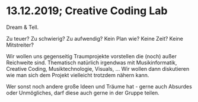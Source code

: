 # 13.12.2019; Creative Coding Lab

Dream & Tell.

Zu teuer? Zu schwierig? Zu aufwendig? Kein Plan wie? Keine Zeit? Keine Mitstreiter?

Wir wollen uns gegenseitig Traumprojekte vorstellen die (noch) außer Reichweite sind. Thematisch natürlich irgendwas mit Musikinformatik, Creative Coding, Musiktechnologie, Visuals, ... Wir wollen dann diskutieren wie man sich dem Projekt vielleicht trotzdem nähern kann.

Wer sonst noch andere große Ideen und Träume hat - gerne auch Absurdes oder Unmögliches, darf diese auch gerne in der Gruppe teilen.